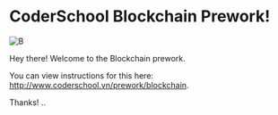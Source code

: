 # CoderSchool Blockchain Prework!
![B](http://www.coderschool.vn/assets/courses/banner-square-blockchain-41db44e92f0c89b8b53cb0b5b7dc076bba22f1937db4fc73abe6482b1146ac67.png)

Hey there! Welcome to the Blockchain prework.

You can view instructions for this here: http://www.coderschool.vn/prework/blockchain.

Thanks!
 ..  
